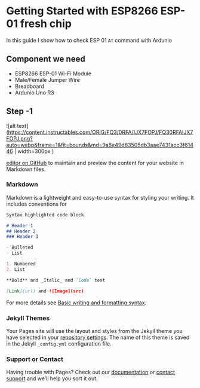 # Getting Started with ESP8266 ESP-01 fresh chip 

In this guide I show how to check ESP 01 `AT` command with Ardunio
## Component we need
- ESP8266 ESP-01 Wi-Fi Module
- Male/Female Jumper Wire
- Breadboard
- Ardunio Uno R3

## Step -1
![alt text](https://content.instructables.com/ORIG/FQ3/0RFA/IJX7FOPJ/FQ30RFAIJX7FOPJ.png?auto=webp&frame=1&fit=bounds&md=9a8e49d83505db3aae7431acc3f61446 | width=300px )

 [editor on GitHub](/esp.md) to maintain and preview the content for your website in Markdown files.
### Markdown

Markdown is a lightweight and easy-to-use syntax for styling your writing. It includes conventions for

```markdown
Syntax highlighted code block

# Header 1
## Header 2
### Header 3

- Bulleted
- List

1. Numbered
2. List

**Bold** and _Italic_ and `Code` text

[Link](url) and ![Image](src)
```

For more details see [Basic writing and formatting syntax](https://docs.github.com/en/github/writing-on-github/getting-started-with-writing-and-formatting-on-github/basic-writing-and-formatting-syntax).

### Jekyll Themes

Your Pages site will use the layout and styles from the Jekyll theme you have selected in your [repository settings](https://github.com/mobaarok/nineteenjune/settings/pages). The name of this theme is saved in the Jekyll `_config.yml` configuration file.

### Support or Contact

Having trouble with Pages? Check out our [documentation](https://docs.github.com/categories/github-pages-basics/) or [contact support](https://support.github.com/contact) and we’ll help you sort it out.
